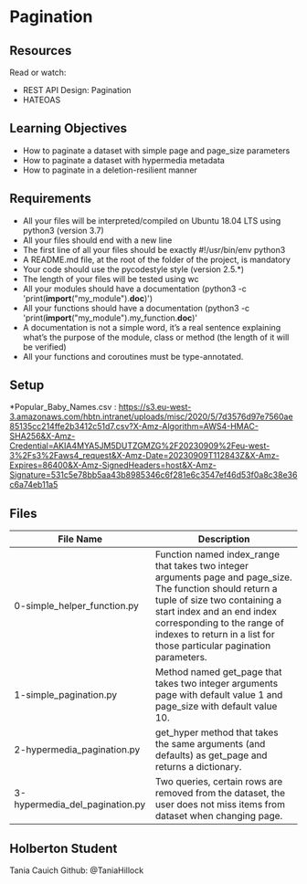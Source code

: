 # Pagination
## Resources
Read or watch:
* REST API Design: Pagination
* HATEOAS

## Learning Objectives
* How to paginate a dataset with simple page and page_size parameters
* How to paginate a dataset with hypermedia metadata
* How to paginate in a deletion-resilient manner

## Requirements
* All your files will be interpreted/compiled on Ubuntu 18.04 LTS using python3 (version 3.7)
* All your files should end with a new line
* The first line of all your files should be exactly #!/usr/bin/env python3
* A README.md file, at the root of the folder of the project, is mandatory
* Your code should use the pycodestyle style (version 2.5.*)
* The length of your files will be tested using wc
* All your modules should have a documentation (python3 -c 'print(__import__("my_module").__doc__)')
* All your functions should have a documentation (python3 -c 'print(__import__("my_module").my_function.__doc__)'
* A documentation is not a simple word, it’s a real sentence explaining what’s the purpose of the module, class or method (the length of it will be verified)
* All your functions and coroutines must be type-annotated.

## Setup
 *Popular_Baby_Names.csv : https://s3.eu-west-3.amazonaws.com/hbtn.intranet/uploads/misc/2020/5/7d3576d97e7560ae85135cc214ffe2b3412c51d7.csv?X-Amz-Algorithm=AWS4-HMAC-SHA256&X-Amz-Credential=AKIA4MYA5JM5DUTZGMZG%2F20230909%2Feu-west-3%2Fs3%2Faws4_request&X-Amz-Date=20230909T112843Z&X-Amz-Expires=86400&X-Amz-SignedHeaders=host&X-Amz-Signature=531c5e78bb5aa43b8985346c6f281e6c3547ef46d53f0a8c38e36c6a74eb11a5

## Files

|File Name | Description|
|----------|------------|
|0-simple_helper_function.py | Function named index_range that takes two integer arguments page and page_size. The function should return a tuple of size two containing a start index and an end index corresponding to the range of indexes to return in a list for those particular pagination parameters.|
|1-simple_pagination.py |  Method named get_page that takes two integer arguments page with default value 1 and page_size with default value 10.|
|2-hypermedia_pagination.py | get_hyper method that takes the same arguments (and defaults) as get_page and returns a dictionary.|
|3-hypermedia_del_pagination.py |  Two queries, certain rows are removed from the dataset, the user does not miss items from dataset when changing page.|

## Holberton Student

Tania Cauich
Github: @TaniaHillock
